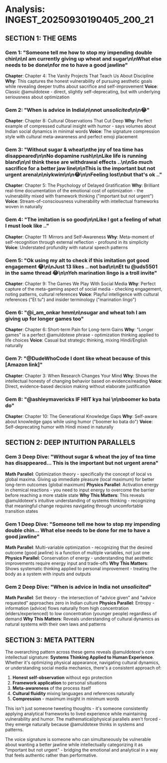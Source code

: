 # Analysis: INGEST_20250930190405_200_21

## SECTION 1: THE GEMS

### Gem 1: "Someone tell me how to stop my impending double chin\n\nI am currently giving up wheat and sugar\n\nWhat else needs to be done\nfor me to have a good jawline"
**Chapter**: Chapter 4: The Vanity Projects That Teach Us About Discipline
**Why**: This captures the honest vulnerability of pursuing aesthetic goals while revealing deeper truths about sacrifice and self-improvement
**Voice**: Classic @amuldotexe - direct, slightly self-deprecating, but with underlying seriousness about optimization

### Gem 2: "When is advice in India\n\nnot *unsolicited*\n\n😂"
**Chapter**: Chapter 8: Cultural Observations That Cut Deep
**Why**: Perfect example of compressed cultural insight with humor - says volumes about Indian social dynamics in minimal words
**Voice**: The signature compression style with cultural meta-awareness and perfect emoji placement

### Gem 3: "Without sugar & wheat\nthe joy of tea time has disappeared\n\nNo dopamine rush\n\nLike life is running bland\n\nI think these are withdrawal effects ..\n\nSo much sacrifice for a better jaw line\n\nThis is the important but not urgent arena\n\niykwim\n\n😂\n\nFeeling lost\nbut that's ok .."
**Chapter**: Chapter 5: The Psychology of Delayed Gratification
**Why**: Brilliant real-time documentation of the emotional cost of optimization - the vulnerability mixed with framework thinking ("important but not urgent")
**Voice**: Stream-of-consciousness vulnerability with intellectual frameworks woven in naturally

### Gem 4: "The imitation is so good\n\nLike I got a feeling of what I must look like .."
**Chapter**: Chapter 11: Mirrors and Self-Awareness
**Why**: Meta-moment of self-recognition through external reflection - profound in its simplicity
**Voice**: Understated profundity with natural speech patterns

### Gem 5: "Ok using my alt to check if this imitation got good engagement 😂\n\nJust 13 likes .. not bad\n\nEt tu @uds5501 in the same thread 😂\n\nYeh marination lingo is a troll invite"
**Chapter**: Chapter 9: The Games We Play With Social Media
**Why**: Perfect capture of the meta-gaming aspect of social media - checking engagement, noting patterns, cultural references
**Voice**: Playful intelligence with cultural references ("Et tu") and insider terminology ("marination lingo")

### Gem 6: "@i_am_onkar hmm\n\nsugar and wheat toh I am giving up for longer games too"
**Chapter**: Chapter 6: Short-term Pain for Long-term Gains
**Why**: "Longer games" is a perfect @amuldotexe phrase - optimization thinking applied to life choices
**Voice**: Casual but strategic thinking, mixing Hindi/English naturally

### Gem 7: "@DudeWhoCode I dont like wheat because of this [Amazon link]"
**Chapter**: Chapter 3: When Research Changes Your Mind
**Why**: Shows the intellectual honesty of changing behavior based on evidence/reading
**Voice**: Direct, evidence-based decision making without elaborate justification

### Gem 8: "@ashleymavericks IF HIIT kya hai \n\nboomer ko bata do"
**Chapter**: Chapter 10: The Generational Knowledge Gaps
**Why**: Self-aware about knowledge gaps while using humor ("boomer ko bata do")
**Voice**: Self-deprecating humor with Hindi mixed in naturally

## SECTION 2: DEEP INTUITION PARALLELS

### Gem 3 Deep Dive: "Without sugar & wheat the joy of tea time has disappeared... This is the important but not urgent arena"
**Math Parallel**: Optimization theory - specifically the concept of local vs global maxima. Giving up immediate pleasure (local maximum) for better long-term outcomes (global maximum)
**Physics Parallel**: Activation energy in chemical reactions - you need to input energy to overcome the barrier before reaching a more stable state
**Why This Matters**: This reveals @amuldotexe's intuitive understanding of systems thinking - recognizing that meaningful change requires navigating through uncomfortable transition states

### Gem 1 Deep Dive: "Someone tell me how to stop my impending double chin... What else needs to be done for me to have a good jawline"
**Math Parallel**: Multi-variable optimization - recognizing that the desired outcome (good jawline) is a function of multiple variables, not just one
**Physics Parallel**: Conservation of energy - understanding that aesthetic improvements require energy input and trade-offs
**Why This Matters**: Shows systematic thinking applied to personal improvement - treating the body as a system with inputs and outputs

### Gem 2 Deep Dive: "When is advice in India not *unsolicited*"
**Math Parallel**: Set theory - the intersection of "advice given" and "advice requested" approaches zero in Indian culture
**Physics Parallel**: Entropy - information (advice) flows naturally from high concentration (elders/experienced) to low concentration (younger people) regardless of demand
**Why This Matters**: Reveals understanding of cultural dynamics as natural systems with their own laws and patterns

## SECTION 3: META PATTERN

The overarching pattern across these gems reveals @amuldotexe's core intellectual signature: **Systems Thinking Applied to Human Experience**. Whether it's optimizing physical appearance, navigating cultural dynamics, or understanding social media mechanics, there's a consistent approach of:

1. **Honest self-observation** without ego protection
2. **Framework application** to personal situations
3. **Meta-awareness** of the process itself
4. **Cultural fluidity** mixing languages and references naturally
5. **Compression** - maximum insight in minimum words

This isn't just someone tweeting thoughts - it's someone consistently applying analytical frameworks to lived experience while maintaining vulnerability and humor. The mathematical/physical parallels aren't forced - they emerge naturally because @amuldotexe thinks in systems and patterns.

The voice signature is someone who can simultaneously be vulnerable about wanting a better jawline while intellectually categorizing it as "important but not urgent" - bridging the emotional and analytical in a way that feels authentic rather than performative.